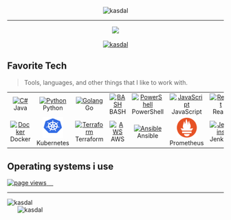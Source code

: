 
<p align="center"> <img src="https://komarev.com/ghpvc/?username=kasdal&label=Profile%20views&color=0e75b6&style=flat" alt="kasdal" /> </p>
<hr>
<p align="center">
  <img src="https://res.cloudinary.com/dmepo58r1/image/upload/v1631811629/banner_knrb6i.png">
</p>

<p align="center"> <a href="https://github.com/ryo-ma/github-profile-trophy"><img src="https://github-profile-trophy.vercel.app/?username=kasdal" alt="kasdal" /></a> </p>
<h2 align="left" id="macropower-tech">Favorite Tech</h2>

> Tools, languages, and other things that I like to work with.

<table>
  <tr>
    <td align="center" width="96">
      <a href="#macropower-tech">
        <img src="https://res.cloudinary.com/dmepo58r1/image/upload/v1631781017/java-logo_rrdcdc.jpg" width="48" height="48" alt="C#" />
      </a>
      <br>Java
    </td>
    <td align="center" width="96">
      <a href="#macropower-tech">
        <img src="https://res.cloudinary.com/dmepo58r1/image/upload/v1631781127/2000px-Python-logo-notext.svg__knnilz.png" width="48" height="48" alt="Python" />
      </a>
      <br>Python
    </td>
    <td align="center" width="96">
      <a href="#macropower-tech">
        <img src="https://res.cloudinary.com/dmepo58r1/image/upload/v1631781256/1_i2skbfmDsHayHhqPfwt6pA_ebx1yg.png" width="48" height="48" alt="Golang" />
      </a>
      <br>Go
    </td>
    <td align="center" width="96">
      <a href="#macropower-tech">
        <img src="https://res.cloudinary.com/dmepo58r1/image/upload/v1631781329/communityIcon_xagsn9nsaih61_owiefo.png" width="48" height="48" alt="BASH" />
      </a>
      <br>BASH
    </td>
    <td align="center" width="96">
      <a href="#macropower-tech">
        <img src="https://raw.githubusercontent.com/PowerShell/PowerShell/master/assets/ps_black_128.svg" width="48" height="48" alt="PowerShell" />
      </a>
      <br>PowerShell
    </td>
    <td align="center" width="96">
      <a href="#macropower-tech">
        <img src="https://res.cloudinary.com/dmepo58r1/image/upload/v1631782677/kisspng-javascript-logo-html-comment-blog-5ae63c22d40699.0773573515250381148685_qcyoxz.jpg" width="48" height="48" alt="JavaScript" />
      </a>
      <br>JavaScript
    </td>
    <td align="center" width="96">
      <a href="#macropower-tech" >
        <img src="https://res.cloudinary.com/dmepo58r1/image/upload/v1631783239/png-transparent-react-javascript-library-github-backbone-logo-symmetry-native_hqyrwe.png" width="48" height="48" alt="React" />
      </a>
      <br>React
    </td>
    <td align="center" width="96">
      <a href="#macropower-tech">
        <img src="https://res.cloudinary.com/dmepo58r1/image/upload/v1631783383/72-728896_contact-us-get-a-quote-html-css-icon_wpgmwb.jpg" width="48" height="48" alt="HTML5" />
      </a>
      <br>HTML5
    </td>
    <td align="center" width="96">
      <a href="#macropower-tech">
        <img src="https://res.cloudinary.com/dmepo58r1/image/upload/v1631807541/png-clipart-vagrant-logo-hashicorp-graphics-brand-vagrant-blue-angle_qmfty6.png" width="48" height="48" alt="Vagrant" />
      </a>
      <br>Vagrant
    </td>
  </tr>
  <tr>
    <td align="center" width="96"> 
      <a href="#macropower-tech" >
        <img src="https://res.cloudinary.com/dmepo58r1/image/upload/v1631781446/1_lUNmBw_oyS2ADWqZs4DLOA_ugbx7k.png" width="48" height="48" alt="Docker" />
      </a>
      <br>Docker
    </td>
    <td align="center" width="96">
      <a href="#macropower-tech" >
        <img src="https://raw.githubusercontent.com/cncf/artwork/master/projects/kubernetes/icon/color/kubernetes-icon-color.svg" width="48" height="48" alt="Kubernetes" />
      </a>
      <br>Kubernetes
    </td>
    <td align="center"  width="96">
      <a href="#macropower-tech">
        <img src="https://res.cloudinary.com/dmepo58r1/image/upload/v1631781612/og-image-8b3e4f7d-blog-aspect-ratio_tzrpwu.png" width="48" height="48" alt="Terraform" />
      </a>
      <br>Terraform
    </td>
    <td align="center"  width="96">
      <a href="#macropower-tech">
        <img src="https://res.cloudinary.com/dmepo58r1/image/upload/v1631781868/876681-middle_mbwbjs.png" width="48" height="48" alt="AWS" />
      </a>
      <br>AWS
    </td>
    <td align="center" width="96">
      <a href="#macropower-tech">
        <img src="https://res.cloudinary.com/dmepo58r1/image/upload/v1631782947/png-clipart-ansible-devops-toolchain-software-deployment-triangle-logo-beta-angle-text_gqivmb.png" width="48" height="48" alt="Ansible" />
      </a>
      <br>Ansible
    </td>
        <td align="center" width="96">
      <a href="#macropower-tech" >
        <img src="https://github.com/cncf/artwork/blob/master/projects/prometheus/icon/color/prometheus-icon-color.svg" width="48" height="48" alt="Prometheus" />
      </a>
      <br>Prometheus
    </td>
    <td align="center" width="96">
      <a href="#macropower-tech" >
        <img src="https://res.cloudinary.com/dmepo58r1/image/upload/v1631782260/jenkins-logo-11609365847mufysaivph_a690cg.png" width="48" height="48" alt="Jenkins" />
      </a>
      <br>Jenkins
    </td>
    <td align="center"  width="96">
      <a href="#macropower-tech">
        <img src="https://res.cloudinary.com/dmepo58r1/image/upload/v1631781955/png-clipart-mysql-database-graphics-microsoft-access-logo-blue-web-design-thumbnail_be0mcj.png" width="48" height="48" alt="MySQL" />
      </a>
      <br>MySQL
    </td>
    <td align="center" width="96">
      <a href="#macropower-tech" >
        <img src="https://res.cloudinary.com/dmepo58r1/image/upload/v1631782191/kisspng-mongodb-document-oriented-database-nosql-openshift-web-app-development-servcie-in-dehradun-5ca1b8cb8a0f32.3708278115541024755655_eb38fs.jpg" width="48" height="48" alt="Mongo" />
      </a>
      <br>Mongo
    </td>
  </tr>
</table>
<h2 align="left" id="macropower-tech">Operating systems i use</h2>

<p align="left">
  <a href="https://github.com/MacroPower/MacroPower">
    <img src="https://img.shields.io/badge/Linux-FCC624?style=for-the-badge&logo=linux&logoColor=black" alt="page views" />
  </a>
  <a href="https://macropower.readthedocs.io/en/latest">
    <img alt="" src="https://img.shields.io/badge/Kali-268BEE?style=for-the-badge&logo=kalilinux&logoColor=white">
  </a>
  <a href="https://stackoverflow.com/users/4868262">
    <img alt="" src="https://img.shields.io/badge/Windows-0078D6?style=for-the-badge&logo=windows&logoColor=white">
  </a>
  <a href="https://reddit.com/u/macropower">
    <img alt="" src="https://img.shields.io/badge/Android-3DDC84?style=for-the-badge&logo=android&logoColor=white">
  </a>
  <a href="https://github.com/MacroPower?tab=followers">
    <img alt="" src="https://img.shields.io/badge/iOS-000000?style=for-the-badge&logo=ios&logoColor=white">
  </a>
  <a href="https://img.shields.io/badge/mac%20os-000000?style=for-the-badge&logo=macos&logoColor=F0F0F0">
  </a>
</p>
<hr>

<p><img align="left" src="https://github-readme-streak-stats.herokuapp.com/?user=kasdal&" width = 480 alt="kasdal" /></p>
<p>&nbsp;<img align="right" src="https://github-readme-stats.vercel.app/api?username=kasdal&show_icons=true&locale=en" width = 480 alt="kasdal" /></p>

<!--
**Kasdal/kasdal** is a ✨ _special_ ✨ repository because its `README.md` (this file) appears on your GitHub profile.

Here are some ideas to get you started:

- 🔭 I’m currently working on ...
- 🌱 I’m currently learning ...
- 👯 I’m looking to collaborate on ...
- 🤔 I’m looking for help with ...
- 💬 Ask me about ...
- 📫 How to reach me: ...
- 😄 Pronouns: ...
- ⚡ Fun fact: ...
-->
